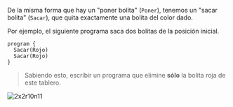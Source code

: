 De la misma forma que hay un "poner bolita" (`Poner`), tenemos un "sacar bolita" (`Sacar`), que quita exactamente una bolita del color dado.

Por ejemplo, el siguiente programa saca dos bolitas de la posición inicial.

```puppet
program {
  Sacar(Rojo)
  Sacar(Rojo)
}
```

> Sabiendo esto, escribir un programa que elimine **sólo** la bolita roja de este tablero. 

![2x2r10n11](https://raw.githubusercontent.com/sagrado-corazon-alcal/mumuki-fundamentos-gobstones-guia-1-primeros-programas/master/2x2r10n11.png)



